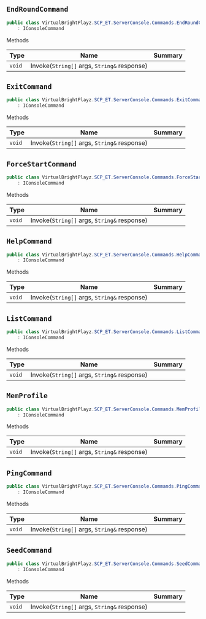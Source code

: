 ## `EndRoundCommand`

```csharp
public class VirtualBrightPlayz.SCP_ET.ServerConsole.Commands.EndRoundCommand
    : IConsoleCommand

```

Methods

| Type | Name | Summary | 
| --- | --- | --- | 
| `void` | Invoke(`String[]` args, `String&` response) |  | 


## `ExitCommand`

```csharp
public class VirtualBrightPlayz.SCP_ET.ServerConsole.Commands.ExitCommand
    : IConsoleCommand

```

Methods

| Type | Name | Summary | 
| --- | --- | --- | 
| `void` | Invoke(`String[]` args, `String&` response) |  | 


## `ForceStartCommand`

```csharp
public class VirtualBrightPlayz.SCP_ET.ServerConsole.Commands.ForceStartCommand
    : IConsoleCommand

```

Methods

| Type | Name | Summary | 
| --- | --- | --- | 
| `void` | Invoke(`String[]` args, `String&` response) |  | 


## `HelpCommand`

```csharp
public class VirtualBrightPlayz.SCP_ET.ServerConsole.Commands.HelpCommand
    : IConsoleCommand

```

Methods

| Type | Name | Summary | 
| --- | --- | --- | 
| `void` | Invoke(`String[]` args, `String&` response) |  | 


## `ListCommand`

```csharp
public class VirtualBrightPlayz.SCP_ET.ServerConsole.Commands.ListCommand
    : IConsoleCommand

```

Methods

| Type | Name | Summary | 
| --- | --- | --- | 
| `void` | Invoke(`String[]` args, `String&` response) |  | 


## `MemProfile`

```csharp
public class VirtualBrightPlayz.SCP_ET.ServerConsole.Commands.MemProfile
    : IConsoleCommand

```

Methods

| Type | Name | Summary | 
| --- | --- | --- | 
| `void` | Invoke(`String[]` args, `String&` response) |  | 


## `PingCommand`

```csharp
public class VirtualBrightPlayz.SCP_ET.ServerConsole.Commands.PingCommand
    : IConsoleCommand

```

Methods

| Type | Name | Summary | 
| --- | --- | --- | 
| `void` | Invoke(`String[]` args, `String&` response) |  | 


## `SeedCommand`

```csharp
public class VirtualBrightPlayz.SCP_ET.ServerConsole.Commands.SeedCommand
    : IConsoleCommand

```

Methods

| Type | Name | Summary | 
| --- | --- | --- | 
| `void` | Invoke(`String[]` args, `String&` response) |  | 


